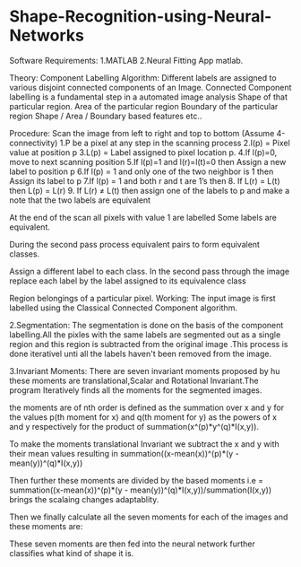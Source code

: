 # Shape-Recognition-using-Neural-Networks

Software Requirements:
1.MATLAB
2.Neural Fitting App matlab.

Theory:
Component Labelling Algorithm:
Different labels are assigned to various disjoint connected components of an Image.
Connected Component labelling is a fundamental step in a automated image analysis
      Shape of that particular region.
      Area of the particular region
      Boundary of the particular region
      Shape / Area / Boundary based features etc..

Procedure:
Scan the image from left to right and top to bottom (Assume 4-connectivity)
1.P be a pixel at any step in the scanning process
2.l(p)  = Pixel value at position p
3.L(p) = Label assigned to pixel location p.
4.If l(p)=0, move to next scanning position
5.If l(p)=1 and l(r)=l(t)=0 then
    Assign a new label to position p
6.If l(p) = 1 and only one of the two neighbor is 1 then
    Assign its label to p
7.If l(p)  = 1 and both r and t are 1’s then
8.    If L(r)  =  L(t)  then  L(p)  =  L(r)
9.    If L(r)  ≠ L(t)  then assign one of the labels to p and make a note
      that the two labels are equivalent

At the end of the scan all pixels with value 1 are labelled
Some labels are equivalent.

During the second pass process equivalent pairs to form equivalent classes.

Assign a different label to each class.
In the second pass through the image replace each label by the label assigned to its equivalence class

Region belongings of a particular pixel.
Working:
The input image is first labelled using the Classical Connected Component algorithm.  

2.Segmentation:
The segmentation is done on the basis of the component labelling.All the pixles with the same labels are segmented out as a single region and this region is subtracted from the original image .This process is done iterativel unti all the labels haven't been removed from the image.

3.Invariant Moments:
There are seven invariant moments proposed by hu these moments are translational,Scalar and Rotational Invariant.The program Iteratively finds all the moments for the segmented images.

the moments are of nth order is defined as the summation over x and y for the values p(th moment for x) and q(th moment for y) as the powers of x and y respectively for the product of summation(x^(p)*y^(q)*I(x,y)).

To make the moments translational Invariant we subtract the x and y with their mean values resulting in summation((x-mean(x))^(p)*(y - mean(y))^(q)*I(x,y))

Then further these moments are divided by the based moments i.e = summation((x-mean(x))^(p)*(y - mean(y))^(q)*I(x,y))/summation(I(x,y)) brings the scalaing changes adaptablity.

Then we finally calculate all the seven moments for each of the images and these moments are:

These seven moments are then fed into the neural network further classifies what kind of shape it is.

